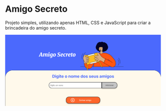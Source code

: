 # Amigo Secreto

Projeto simples, utilizando apenas HTML, CSS e JavaScript para criar a brincadeira do amigo secreto.

![Captura de tela do site. Mostra um formulário para adicionar o nome dos amigos e um botão para sortear um nome.](assets/screenshot.png)